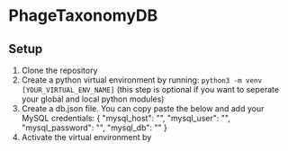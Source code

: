 # PhageTaxonomyDB

## Setup
1. Clone the repository
2. Create a python virtual environment by running: `python3 -m venv [YOUR_VIRTUAL_ENV_NAME]` (this step is optional if you want to seperate your global and local python modules)
3. Create a db.json file. You can copy paste the below and add your MySQL credentials:
  {
    "mysql_host": "",
    "mysql_user": "",
    "mysql_password": "",
    "mysql_db": ""
   }
4. Activate the virtual environment by 
